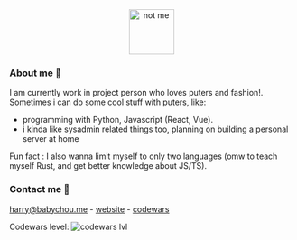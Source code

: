 <!--
**geekcatfr/geekcatfr** is a ✨ _special_ ✨ repository because its `README.md` (this file) appears on your GitHub profile.

Here are some ideas to get you started:

- 🔭 I’m currently working on ...
- 🌱 I’m currently learning ...
- 👯 I’m looking to collaborate on ...
- 🤔 I’m looking for help with ...
- 💬 Ask me about ...
- 📫 How to reach me: ...
- 😄 Pronouns: ...
- ⚡ Fun fact: ...
-->
<div align="center">
  <img src="https://avatars.githubusercontent.com/u/37616962?s=460&u=3ef9ae978dc7a56d11bd9b4deb3d48d683430e1d&v=4" alt="not me" width="80" height="80">
</div>

### About me 🌱
I am currently work in project person who loves puters and fashion!. Sometimes i can do some cool stuff with puters, like:
- programming with Python, Javascript (React, Vue). 
- i kinda like sysadmin related things too, planning on building a personal server at home

Fun fact : I also wanna limit myself to only two languages (omw to teach myself Rust, and get better knowledge about JS/TS).
### Contact me 👯
[harry@babychou.me](mailto:harry@babychou.me) - [website](https://babychou.me) - [codewars](https://www.codewars.com/users/geekcatfr)

Codewars level:
<img src="https://www.codewars.com/users/geekcatfr/badges/micro" alt="codewars lvl">
